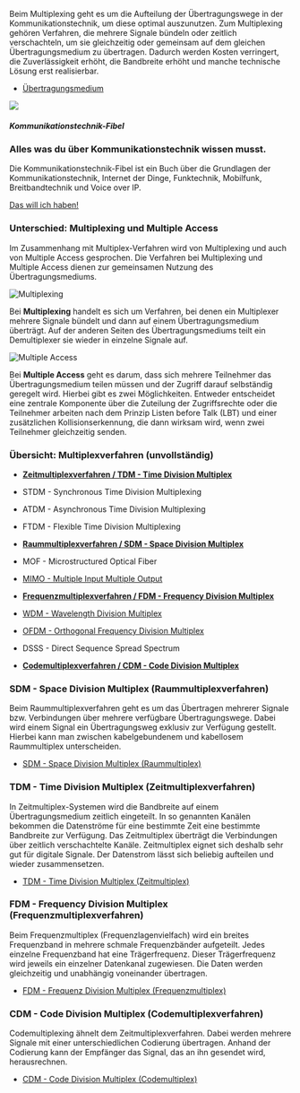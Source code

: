 Beim Multiplexing geht es um die Aufteilung der Übertragungswege in der Kommunikationstechnik, um diese optimal auszunutzen. Zum Multiplexing gehören Verfahren, die mehrere Signale bündeln oder zeitlich verschachteln, um sie gleichzeitig oder gemeinsam auf dem gleichen Übertragungsmedium zu übertragen. Dadurch werden Kosten verringert, die Zuverlässigkeit erhöht, die Bandbreite erhöht und manche technische Lösung erst realisierbar.

- [Übertragungsmedium](https://www.elektronik-kompendium.de/sites/kom/0211192.htm)

[![](https://www.elektronik-kompendium.de/res/bilder/buch-kfibel-300.jpg)](https://www.elektronik-kompendium.de/shop/buecher/kommunikationstechnik-fibel)

##### Kommunikationstechnik-Fibel

### Alles was du über Kommunikationstechnik wissen musst.

Die Kommunikationstechnik-Fibel ist ein Buch über die Grundlagen der Kommunikationstechnik, Internet der Dinge, Funktechnik, Mobilfunk, Breitbandtechnik und Voice over IP.

[Das will ich haben!](https://www.elektronik-kompendium.de/shop/buecher/kommunikationstechnik-fibel)

### Unterschied: Multiplexing und Multiple Access

Im Zusammenhang mit Multiplex-Verfahren wird von Multiplexing und auch von Multiple Access gesprochen. Die Verfahren bei Multiplexing und Multiple Access dienen zur gemeinsamen Nutzung des Übertragungsmediums.

![Multiplexing](https://www.elektronik-kompendium.de/sites/kom/bilder/16071519.png)

Bei **Multiplexing** handelt es sich um Verfahren, bei denen ein Multiplexer mehrere Signale bündelt und dann auf einem Übertragungsmedium überträgt. Auf der anderen Seiten des Übertragungsmediums teilt ein Demultiplexer sie wieder in einzelne Signale auf.

![Multiple Access](https://www.elektronik-kompendium.de/sites/kom/bilder/16071518.png)

Bei **Multiple Access** geht es darum, dass sich mehrere Teilnehmer das Übertragungsmedium teilen müssen und der Zugriff darauf selbständig geregelt wird. Hierbei gibt es zwei Möglichkeiten. Entweder entscheidet eine zentrale Komponente über die Zuteilung der Zugriffsrechte oder die Teilnehmer arbeiten nach dem Prinzip Listen before Talk (LBT) und einer zusätzlichen Kollisionserkennung, die dann wirksam wird, wenn zwei Teilnehmer gleichzeitig senden.

### Übersicht: Multiplexverfahren (unvollständig)

- [**Zeitmultiplexverfahren / TDM - Time Division Multiplex**](https://www.elektronik-kompendium.de/sites/kom/0801011.htm)
- STDM - Synchronous Time Division Multiplexing
- ATDM - Asynchronous Time Division Multiplexing
- FTDM - Flexible Time Division Multiplexing

- [**Raummultiplexverfahren / SDM - Space Division Multiplex**](https://www.elektronik-kompendium.de/sites/kom/2305141.htm)
- MOF - Microstructured Optical Fiber
- [MIMO - Multiple Input Multiple Output](https://www.elektronik-kompendium.de/sites/net/1004251.htm)

- [**Frequenzmultiplexverfahren / FDM - Frequency Division Multiplex**](https://www.elektronik-kompendium.de/sites/kom/2305151.htm)
- [WDM - Wavelength Division Multiplex](https://www.elektronik-kompendium.de/sites/kom/1604211.htm)
- [OFDM - Orthogonal Frequency Division Multiplex](https://www.elektronik-kompendium.de/sites/kom/1509011.htm)
- DSSS - Direct Sequence Spread Spectrum

- [**Codemultiplexverfahren / CDM - Code Division Multiplex**](https://www.elektronik-kompendium.de/sites/kom/2305161.htm)

### SDM - Space Division Multiplex (Raummultiplexverfahren)

Beim Raummultiplexverfahren geht es um das Übertragen mehrerer Signale bzw. Verbindungen über mehrere verfügbare Übertragungswege. Dabei wird einem Signal ein Übertragungsweg exklusiv zur Verfügung gestellt. Hierbei kann man zwischen kabelgebundenem und kabellosem Raummultiplex unterscheiden.

- [SDM - Space Division Multiplex (Raummultiplex)](https://www.elektronik-kompendium.de/sites/kom/2305141.htm)

### TDM - Time Division Multiplex (Zeitmultiplexverfahren)

In Zeitmultiplex-Systemen wird die Bandbreite auf einem Übertragungsmedium zeitlich eingeteilt. In so genannten Kanälen bekommen die Datenströme für eine bestimmte Zeit eine bestimmte Bandbreite zur Verfügung. Das Zeitmultiplex überträgt die Verbindungen über zeitlich verschachtelte Kanäle. Zeitmultiplex eignet sich deshalb sehr gut für digitale Signale. Der Datenstrom lässt sich beliebig aufteilen und wieder zusammensetzen.

- [TDM - Time Division Multiplex (Zeitmultiplex)](https://www.elektronik-kompendium.de/sites/kom/0801011.htm)

### FDM - Frequency Division Multiplex (Frequenzmultiplexverfahren)

Beim Frequenzmultiplex (Frequenzlagenvielfach) wird ein breites Frequenzband in mehrere schmale Frequenzbänder aufgeteilt. Jedes einzelne Frequenzband hat eine Trägerfrequenz. Dieser Trägerfrequenz wird jeweils ein einzelner Datenkanal zugewiesen. Die Daten werden gleichzeitig und unabhängig voneinander übertragen.

- [FDM - Frequenz Division Multiplex (Frequenzmultiplex)](https://www.elektronik-kompendium.de/sites/kom/2305151.htm)

### CDM - Code Division Multiplex (Codemultiplexverfahren)

Codemultiplexing ähnelt dem Zeitmultiplexverfahren. Dabei werden mehrere Signale mit einer unterschiedlichen Codierung übertragen. Anhand der Codierung kann der Empfänger das Signal, das an ihn gesendet wird, herausrechnen.

- [CDM - Code Division Multiplex (Codemultiplex)](https://www.elektronik-kompendium.de/sites/kom/2305161.htm)